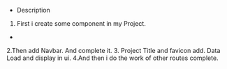 
- Description 
1. First i create some component in my Project.
-
2.Then add Navbar. And complete it.
3. Project Title and favicon add. Data Load and display in ui. 
4.And then i do the work of other routes complete.

